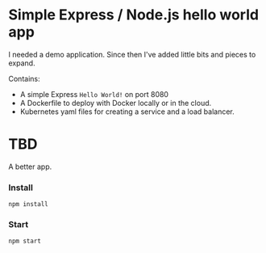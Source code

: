 # Simple Express / Node.js hello world app

I needed a demo application.  Since then I've added little bits and pieces to expand.

Contains:

  * A simple Express `Hello World!` on port 8080
  * A Dockerfile to deploy with Docker locally or in the cloud.
  * Kubernetes yaml files for creating a service and a load balancer.

# TBD 

A better app.

### Install

```
npm install
```

### Start

```
npm start
```
